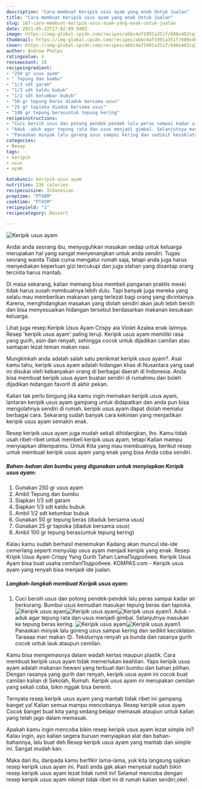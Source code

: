 ```yaml
---
description: "Cara membuat Keripik usus ayam yang enak Untuk Jualan"
title: "Cara membuat Keripik usus ayam yang enak Untuk Jualan"
slug: 107-cara-membuat-keripik-usus-ayam-yang-enak-untuk-jualan
date: 2021-05-22T17:02:09.940Z
image: https://img-global.cpcdn.com/recipes/abbc4af1991a351f/680x482cq70/keripik-usus-ayam-foto-resep-utama.jpg
thumbnail: https://img-global.cpcdn.com/recipes/abbc4af1991a351f/680x482cq70/keripik-usus-ayam-foto-resep-utama.jpg
cover: https://img-global.cpcdn.com/recipes/abbc4af1991a351f/680x482cq70/keripik-usus-ayam-foto-resep-utama.jpg
author: Andrew Phelps
ratingvalue: 4
reviewcount: 10
recipeingredient:
- "250 gr usus ayam"
- " Tepung dan bumbu"
- "1/3 sdt garam"
- "1/3 sdt kaldu bubuk"
- "1/2 sdt ketumbar bubuk"
- "50 gr tepung beras diaduk bersama usus"
- "25 gr tapioka diaduk bersama usus"
- "100 gr tepung berasuntuk tepung kering"
recipeinstructions:
- "Cuci bersih usus dan potong pendek-pendek lalu peras sampai kadar air berkurang. Bumbui usus kemudian masukan tepung beras dan tapioka."
- "Aduk -aduk agar tepung rata dan usus menjadi gimbal. Selanjutnya masukan ke tepung beras kering."
- "Panaskan minyak lalu goreng usus sampai kering dan sedikit kecoklatan. Taraaaa mari makan 😊. Teksturnya renyah ya bunda dan rasanya gurih cocok untuk lauk ataupun cemilan."
categories:
- Resep
tags:
- keripik
- usus
- ayam

katakunci: keripik usus ayam 
nutrition: 236 calories
recipecuisine: Indonesian
preptime: "PT40M"
cooktime: "PT45M"
recipeyield: "1"
recipecategory: Dessert

---
```



![Keripik usus ayam](https://img-global.cpcdn.com/recipes/abbc4af1991a351f/680x482cq70/keripik-usus-ayam-foto-resep-utama.jpg)

Andai anda seorang ibu, menyuguhkan masakan sedap untuk keluarga merupakan hal yang sangat menyenangkan untuk anda sendiri. Tugas seorang  wanita Tidak cuma mengatur rumah saja, tetapi anda juga harus menyediakan keperluan gizi tercukupi dan juga olahan yang disantap orang tercinta harus mantab.

Di masa  sekarang, kalian memang bisa membeli panganan praktis meski tidak harus susah membuatnya lebih dulu. Tapi banyak juga mereka yang selalu mau memberikan makanan yang terlezat bagi orang yang dicintainya. Karena, menghidangkan masakan yang diolah sendiri akan jauh lebih bersih dan bisa menyesuaikan hidangan tersebut berdasarkan makanan kesukaan keluarga. 

Lihat juga resep Keripik Usus Ayam Crispy ala Violet Azalea enak lainnya. Resep &#39;keripik usus ayam&#39; paling teruji. Keripik usus ayam memiliki rasa yang gurih, asin dan renyah, sehingga cocok untuk dijadikan camilan atau santapan lezat teman makan nasi.

Mungkinkah anda adalah salah satu penikmat keripik usus ayam?. Asal kamu tahu, keripik usus ayam adalah hidangan khas di Nusantara yang saat ini disukai oleh kebanyakan orang di berbagai daerah di Indonesia. Anda bisa membuat keripik usus ayam buatan sendiri di rumahmu dan boleh dijadikan hidangan favorit di akhir pekan.

Kalian tak perlu bingung jika kamu ingin memakan keripik usus ayam, lantaran keripik usus ayam gampang untuk didapatkan dan anda pun bisa mengolahnya sendiri di rumah. keripik usus ayam dapat diolah memalui berbagai cara. Sekarang sudah banyak cara kekinian yang menjadikan keripik usus ayam semakin enak.

Resep keripik usus ayam juga mudah sekali dihidangkan, lho. Kamu tidak usah ribet-ribet untuk membeli keripik usus ayam, tetapi Kalian mampu menyiapkan ditempatmu. Untuk Kita yang mau membuatnya, berikut resep untuk membuat keripik usus ayam yang enak yang bisa Anda coba sendiri.

<!--inarticleads1-->

##### Bahan-bahan dan bumbu yang digunakan untuk menyiapkan Keripik usus ayam:

1. Gunakan 250 gr usus ayam
1. Ambil  Tepung dan bumbu
1. Siapkan 1/3 sdt garam
1. Siapkan 1/3 sdt kaldu bubuk
1. Ambil 1/2 sdt ketumbar bubuk
1. Gunakan 50 gr tepung beras (diaduk bersama usus)
1. Gunakan 25 gr tapioka (diaduk bersama usus)
1. Ambil 100 gr tepung beras(untuk tepung kering)


Kalau kamu sudah berhasil menemukan Kadang akan muncul ide-ide cemerlang seperti menyulap usus ayam menjadi keripik yang enak. Resep Kripik Usus Ayam Crispy Yang Gurih Tahan LamaПодробнее. Keripik Usus Ayam bisa buat usaha cemilanПодробнее. KOMPAS.com - Keripik usus ayam yang renyah bisa menjadi ide jualan. 

<!--inarticleads2-->

##### Langkah-langkah membuat Keripik usus ayam:

1. Cuci bersih usus dan potong pendek-pendek lalu peras sampai kadar air berkurang. Bumbui usus kemudian masukan tepung beras dan tapioka.
<img src="https://img-global.cpcdn.com/steps/87474da64cb72732/160x128cq70/keripik-usus-ayam-langkah-memasak-1-foto.jpg" alt="Keripik usus ayam"><img src="https://img-global.cpcdn.com/steps/0f24a713e318623c/160x128cq70/keripik-usus-ayam-langkah-memasak-1-foto.jpg" alt="Keripik usus ayam"><img src="https://img-global.cpcdn.com/steps/10ee0d4fa91e7bd7/160x128cq70/keripik-usus-ayam-langkah-memasak-1-foto.jpg" alt="Keripik usus ayam">1. Aduk -aduk agar tepung rata dan usus menjadi gimbal. Selanjutnya masukan ke tepung beras kering.
<img src="https://img-global.cpcdn.com/steps/77bcca2be40987d1/160x128cq70/keripik-usus-ayam-langkah-memasak-2-foto.jpg" alt="Keripik usus ayam"><img src="https://img-global.cpcdn.com/steps/e45bcaabba3405fd/160x128cq70/keripik-usus-ayam-langkah-memasak-2-foto.jpg" alt="Keripik usus ayam">1. Panaskan minyak lalu goreng usus sampai kering dan sedikit kecoklatan. Taraaaa mari makan 😊. Teksturnya renyah ya bunda dan rasanya gurih cocok untuk lauk ataupun cemilan.


Kamu bisa mengemasnya dalam wadah kertas maupun plastik. Cara membuat keripik usus ayam tidak memerlukan keahlian. Yaps keripik usus ayam adalah makanan hewani yang terbuat dari bumbu dan bahan pilihan. Dengan rasanya yang gurih dan renyah, keripik usus ayam ini cocok buat camilan kalian di Sekolah, Rumah. Keripik usus ayam ini merupakan cemilan yang sekali coba, bikin nggak bisa berenti. 

Ternyata resep keripik usus ayam yang mantab tidak ribet ini gampang banget ya! Kalian semua mampu mencobanya. Resep keripik usus ayam Cocok banget buat kita yang sedang belajar memasak ataupun untuk kalian yang telah jago dalam memasak.

Apakah kamu ingin mencoba bikin resep keripik usus ayam lezat simple ini? Kalau ingin, ayo kalian segera buruan menyiapkan alat dan bahan-bahannya, lalu buat deh Resep keripik usus ayam yang mantab dan simple ini. Sangat mudah kan. 

Maka dari itu, daripada kamu berfikir lama-lama, yuk kita langsung sajikan resep keripik usus ayam ini. Pasti anda gak akan menyesal sudah bikin resep keripik usus ayam lezat tidak rumit ini! Selamat mencoba dengan resep keripik usus ayam nikmat tidak ribet ini di rumah kalian sendiri,oke!.

